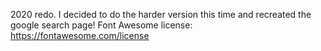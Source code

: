 2020 redo. I decided to do the harder version this time and recreated the google search page!
Font Awesome license: https://fontawesome.com/license
